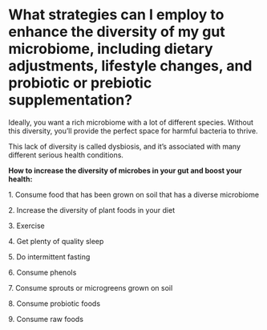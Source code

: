 # What strategies can I employ to enhance the diversity of my gut microbiome, including dietary adjustments, lifestyle changes, and probiotic or prebiotic supplementation?

Ideally, you want a rich microbiome with a lot of different species. Without this diversity, you’ll provide the perfect space for harmful bacteria to thrive.

This lack of diversity is called dysbiosis, and it’s associated with many different serious health conditions.

**How to increase the diversity of microbes in your gut and boost your health:**

1\. Consume food that has been grown on soil that has a diverse microbiome

2\. Increase the diversity of plant foods in your diet

3\. Exercise

4\. Get plenty of quality sleep

5\. Do intermittent fasting

6\. Consume phenols

7\. Consume sprouts or microgreens grown on soil

8\. Consume probiotic foods

9\. Consume raw foods
